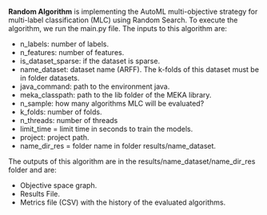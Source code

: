 **Random Algorithm** is implementing the AutoML multi-objective strategy for multi-label classification (MLC) using Random Search.
To execute the algorithm, we run the main.py file. The inputs to this algorithm are:
* n_labels: number of labels.
* n_features: number of features.
* is_dataset_sparse: if the dataset is sparse.
* name_dataset: dataset name (ARFF). The k-folds of this dataset must be in folder datasets.
* java_command: path to the environment java.
* meka_classpath: path to the lib folder of the MEKA library.
* n_sample: how many algorithms MLC will be evaluated?
* k_folds: number of folds.
* n_threads: number of threads
* limit_time = limit time in seconds to train the models.
* project: project path.
* name_dir_res = folder name in folder results/name_dataset.

The outputs of this algorithm are in the results/name_dataset/name_dir_res folder and are:
* Objective space graph.
* Results File.
* Metrics file (CSV) with the history of the evaluated algorithms.

